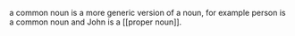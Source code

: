 a common noun is a more generic version of a noun, for example person is a common noun and John is a [[proper noun]].
